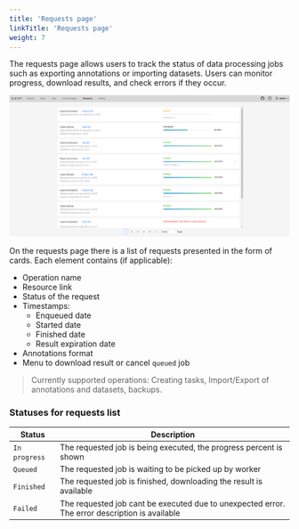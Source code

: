 ```yaml
---
title: 'Requests page'
linkTitle: 'Requests page'
weight: 7
---
```


The requests page allows users to track the status of data processing jobs such as exporting annotations or importing datasets. Users can monitor progress, download results, and check errors if they occur.

![](/images/requests_page.png)

On the requests page there is a list of requests presented in the form of cards.
Each element contains (if applicable):
- Operation name
- Resource link
- Status of the request
- Timestamps:
  - Enqueued date
  - Started date
  - Finished date
  - Result expiration date
- Annotations format
- Menu to download result or cancel `queued` job

> Currently supported operations: Creating tasks, Import/Export of annotations and datasets, backups.

### Statuses for requests list

| Status         | Description                                 |
| -------------- | ------------------------------------------- |
| `In progress`  | The requested job is being executed, the progress percent is shown |
| `Queued`       | The requested job is waiting to be picked up by worker |
| `Finished`     | The requested job is finished, downloading the result is available |
| `Failed`       | The requested job cant be executed due to unexpected error. The error description is available |
